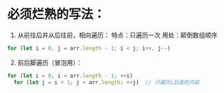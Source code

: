 # 必须烂熟的写法：

1. 从前往后并从后往前，相向遍历：
   特点：只遍历一次
   用处：颠倒数组顺序
```js
for (let i = 0, j = arr.length - 1; i < j; i++, j--)
```

2. 前后脚遍历（冒泡用）：

```js
for (let i = 0; i < arr.length - 1; ++i)
  for (let j = i + 1; j < arr.length; ++j)  // 只遍历i后面的内容
```
